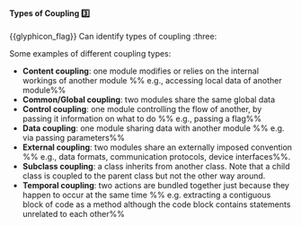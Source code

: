 <div id="title">

#### Types of Coupling :three:

<span id="prereqs"><dynamic-panel src="../what/unit-inElsewhere-asFlat.md" boilerplate header="%%{{glyphicon_education}} Design → Design Fundamentals → Coupling → What%%" /></span>

</div>
<span id="outcomes">{{glyphicon_flag}} Can identify types of coupling :three:</span>

<div id="body">

Some examples of different coupling types:

* **Content coupling**: one module modifies or relies on the internal workings of another module %%&nbsp;e.g., accessing local data of another module%% 
* **Common/Global coupling**: two modules share the same global data 
* **Control coupling**: one module controlling the flow of another, by passing it information on what to do %%&nbsp;e.g., passing a flag%%
* **Data coupling**: one module sharing data with another module %%&nbsp;e.g. via passing parameters%% 
* **External coupling**: two modules share an externally imposed convention %%&nbsp;e.g., data formats, communication protocols, device interfaces%%. 
* **Subclass coupling**: a class inherits from another class. Note that a child class is coupled to the parent class but not the other way around.
* **Temporal coupling**: two actions are bundled together just because they happen to occur at the same time %%&nbsp;e.g. extracting a contiguous block of code as a method although the code block contains statements unrelated to each other%%

</div>

<div id="extras">
</div>